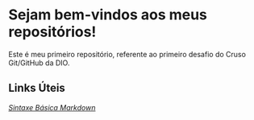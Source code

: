# Sejam bem-vindos aos meus repositórios!
Este é meu primeiro repositório, referente ao primeiro desafio do Cruso Git/GitHub da DIO.

## Links Úteis
*[Sintaxe Básica Markdown](https://www.markdownguide.org/basic-syntax/)*
